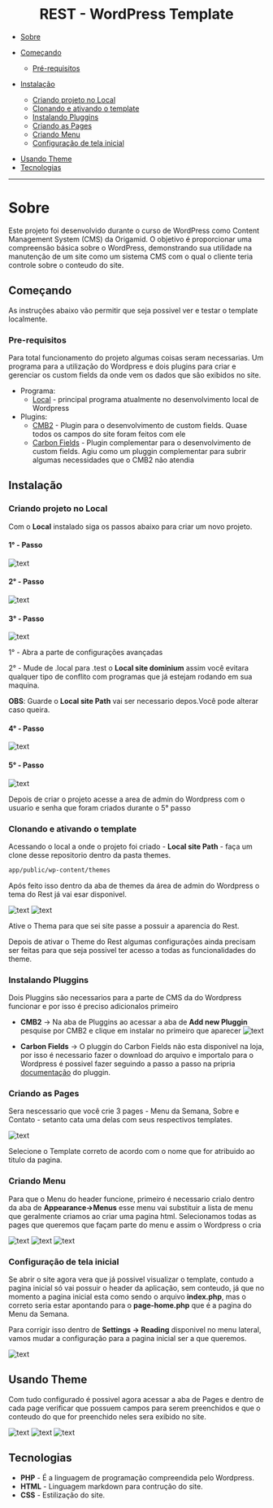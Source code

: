 <h1 align="center"> REST - WordPress Template </h1>

<!--ts-->
- [Sobre](#sobre)
- [Começando](#começando)

  - [Pré-requisitos](#pre-requisitos)

- [Instalação](#instalação)

  - [Criando projeto no Local](#criando-projeto-no-local)
  - [Clonando e ativando o template](#clonando-e-ativando-o-template)
  - [Instalando Pluggins](#instalando-pluggins)
  - [Criando as Pages](#criando-as-pages)
  - [Criando Menu](#criando-menu)
  - [Configuração de tela inicial](#configuração-de-tela-inicial)

* [Usando Theme](#usando-theme)
* [Tecnologias](#tecnologias)
<!--te-->
<hr>

# Sobre
Este projeto foi desenvolvido durante o curso de WordPress como Content Management System (CMS) da Origamid. O objetivo é proporcionar uma compreensão básica sobre o WordPress, demonstrando sua utilidade na manutenção de um site como um sistema CMS com o qual o cliente teria controle sobre o conteudo do site.

## Começando

As instruções abaixo vão permitir que seja possivel ver e testar o template localmente.

### Pre-requisitos

Para total funcionamento do projeto algumas coisas seram necessarias. Um programa para a utilização do Wordpress e dois plugins para criar e gerenciar os custom fields da onde vem os dados que são exibidos no site.

- Programa:
  - [Local](https://localwp.com/) - principal programa atualmente no desenvolvimento local de Wordpress
- Plugins:
  - [CMB2](https://cmb2.io/docs/home) - Plugin para o desenvolvimento de custom fields. Quase todos os campos do site foram feitos com ele
  - [Carbon Fields](https://carbonfields.net/) - Plugin complementar para o desenvolvimento de custom fields. Agiu como um pluggin complementar para subrir algumas necessidades que o CMB2 não atendia

## Instalação

### Criando projeto no Local

Com o **Local** instalado siga os passos abaixo para criar um novo projeto.

#### 1° - Passo

![text](assets/readme/1.png)

#### 2° - Passo

![text](assets/readme/2.png)

#### 3° - Passo

![text](assets/readme/3.png)

  <p>1° - Abra a parte de configurações avançadas</p>
  <p>2° - Mude de .local para .test o <b>Local site dominium</b> assim você evitara qualquer tipo de conflito com programas que já estejam rodando em sua maquina.</p>
  <p><b>OBS</b>: Guarde o <b>Local site Path</b> vai ser necessario depos.Você pode alterar caso queira.</p>

#### 4° - Passo

![text](assets/readme/4.png)

#### 5° - Passo

![text](assets/readme/5.png)

Depois de criar o projeto acesse a area de admin do Wordpress com o usuario e senha que foram criados durante o 5° passo

### Clonando e ativando o template

Acessando o local a onde o projeto foi criado - **Local site Path** - faça um clone desse repositorio dentro da pasta themes.

```bash
app/public/wp-content/themes
```

Após feito isso dentro da aba de themes da área de admin do Wordpress o tema do Rest já vai esar disponivel.

![text](assets/readme/theme-1.png)
![text](assets/readme/theme-2.png)

Ative o Thema para que sei site passe a possuir a aparencia do Rest.

Depois de ativar o Theme do Rest algumas configurações ainda precisam ser feitas para que seja possivel ter acesso a todas as funcionalidades do theme.

### Instalando Pluggins

Dois Pluggins são necessarios para a parte de CMS da do Wordpress funcionar e por isso é preciso adicionalos primeiro

- **CMB2** -> Na aba de Pluggins ao acessar a aba de **Add new Pluggin** pesquise por CMB2 e clique em instalar no primeiro que aparecer
  ![text](assets/readme/pluggin-cmb2.png)

- **Carbon Fields** -> O pluggin do Carbon Fields não esta disponivel na loja, por isso é necessario fazer o download do arquivo e importalo para o Wordpress é possivel fazer seguindo a passo a passo na pripria [documentação](https://docs.carbonfields.net/plugin-quickstart.html#without-composer) do pluggin.

### Criando as Pages

Sera nescessario que você crie 3 pages - Menu da Semana, Sobre e Contato - setanto cata uma delas com seus respectivos templates.

![text](assets/readme/page-create.png)

Selecione o Template correto de acordo com o nome que for atribuido ao titulo da pagina.

### Criando Menu

Para que o Menu do header funcione, primeiro é necessario crialo dentro da aba de **Appearance->Menus** esse menu vai substituir a lista de menu que geralmente criamos ao criar uma pagina html. Selecionamos todas as pages que queremos que façam parte do menu e assim o Wordpress o cria

![text](assets/readme/menu-1.png)
![text](assets/readme/menu-2.png)
![text](assets/readme/menu-3.png)

### Configuração de tela inicial

Se abrir o site agora vera que já possivel visualizar o template, contudo a pagina inicial só vai possuir o header da aplicação, sem conteudo, já que no momento a pagina inicial esta como sendo o arquivo **index.php**, mas o correto seria estar apontando para o **page-home.php** que é a pagina do Menu da Semana.

Para corrigir isso dentro de **Settings -> Reading** disponivel no menu lateral, vamos mudar a configuração para a pagina inicial ser a que queremos.

![text](assets/readme/setting-initial-page.png)

## Usando Theme

Com tudo configurado é possivel agora acessar a aba de Pages e dentro de cada page verificar que possuem campos para serem preenchidos e que o conteudo do que for preenchido neles sera exibido no site.

![text](assets/readme/cms-1.png)
![text](assets/readme/cms-2.png)
![text](assets/readme/cms-3.png)

## Tecnologias

- **PHP** - É a linguagem de programação compreendida pelo Wordpress.
- **HTML** - Linguagem markdown para contrução do site.
- **CSS** - Estilização do site.
